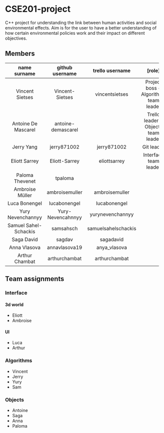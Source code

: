 # CSE201-project

C++ project for understanding the link between human activities and social environmental effects.
Aim is for the user to have a better understanding of how certain environmental policies work and their impact on different objectives. 

## Members
| name surname | github username | trello username | [role] |
|:------------:|:---------------:|:---------------:|:------:|
| Vincent Sietses | Vincent-Sietses | vincentsietses | Project boss + Algorithms team leader|
| Antoine De Mascarel| antoine-demascarel|| Trello leader + Objects team leader|
| Jerry Yang| jerry871002| jerry871002| Git leader|
| Eliott Sarrey| Eliott-Sarrey | eliottsarrey | Interface team leader|
| Paloma Thevenet | tpaloma |
| Ambroise Müller | ambroisemuller | ambroisemuller |
| Luca Bonengel | lucabonengel | lucabonengel |
| Yury Nevenchannyy | Yury-Nevencahnnyy | yurynevenchannyy |
| Samuel Sahel-Schackis | samsahsch | samuelsahelschackis |
| Saga David | sagdav | sagadavid ||
| Anna Vlasova | annavlasova19 | anya_vlasova ||
| Arthur Chambat | arthurchambat| arthurchambat ||

## Team assignments
### Interface
#### 3d world
- Eliott
- Ambroise
#### UI
- Luca
- Arthur
### Algorithms
- Vincent
- Jerry
- Yury
- Sam
### Objects
- Antoine
- Saga
- Anna
- Paloma
